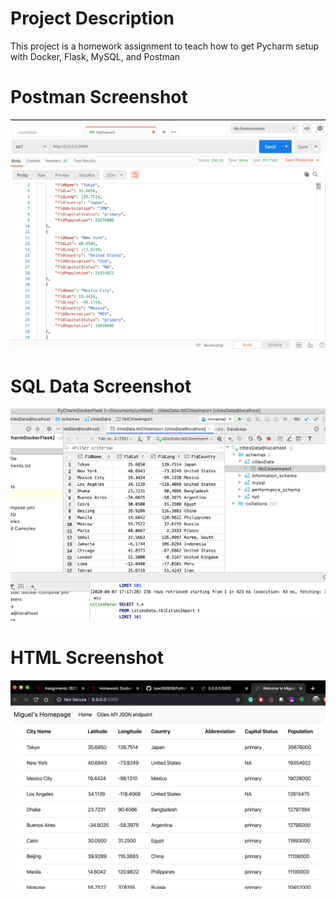 # Project Description
This project is a homework assignment to teach how to get Pycharm setup with Docker, Flask, MySQL, and Postman

# Postman Screenshot
![postman request output](screenshots/postman.png)

# SQL Data Screenshot
![pycharm data query](screenshots/query.png)

# HTML Screenshot
![HTML output](screenshots/html.png)
